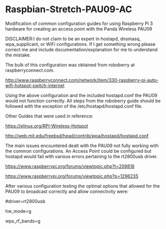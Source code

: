 # Raspbian-Stretch-PAU09-AC
Modification of common configuration guides for using Raspberry Pi 3 hardware for creating an access point with the Panda Wireless PAU09

DISCLAIMER:I do not claim to be an expert in hostapd, dnsmasq, wpa_supplicant, or WiFi configurations. If I get something wrong please correct me and include documentation/explanation for me to understand the mistake.

The bulk of this configuration was obtained from roboberry at raspberryconnect.com.

http://www.raspberryconnect.com/network/item/330-raspberry-pi-auto-wifi-hotspot-switch-internet


Using the above configuration and the included hostapd.conf the PAU09 would not function correctly. All steps from the roboberry guide should be followed with the exception of the /etc/hostapd/hostapd.conf file. 


Other Guides that were used in reference:

https://elinux.org/RPI-Wireless-Hotspot

http://web.mit.edu/freebsd/head/contrib/wpa/hostapd/hostapd.conf


The main issues encountered dealt with the PAU09 not fully working with the common configurations. An Access Point could be configured but hostapd would fail with various errors pertaining to the rt2800usb driver.

https://www.raspberrypi.org/forums/viewtopic.php?t=209818

https://www.raspberrypi.org/forums/viewtopic.php?p=1296235


After various configuration testing the optimal options that allowed for the PAU09 to broadcast correctly and allow connectivity were:

#driver=rt2800usb

hw_mode=g

wps_rf_bands=g
